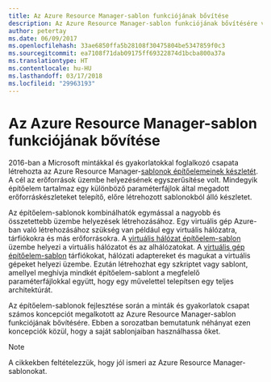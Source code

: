 ```yaml
---
title: Az Azure Resource Manager-sablon funkciójának bővítése
description: Az Azure Resource Manager-sablon funkciójának bővítésére vonatkozó tippeket és trükköket ismertet
author: petertay
ms.date: 06/09/2017
ms.openlocfilehash: 33ae6850ffa5b28108f30475804be5347859f0c3
ms.sourcegitcommit: ea7108f71dab09175ff69322874d1bcba800a37a
ms.translationtype: HT
ms.contentlocale: hu-HU
ms.lasthandoff: 03/17/2018
ms.locfileid: "29963193"
---
```

# <a name="extend-azure-resource-manager-template-functionality"></a>Az Azure Resource Manager-sablon funkciójának bővítése

2016-ban a Microsoft mintákkal és gyakorlatokkal foglalkozó csapata létrehozta az Azure Resource Manager-[sablonok építőelemeinek készletét](https://github.com/mspnp/template-building-blocks/wiki). A cél az erőforrások üzembe helyezésének egyszerűsítése volt. Mindegyik építőelem tartalmaz egy különböző paraméterfájlok által megadott erőforráskészleteket telepítő, előre létrehozott sablonokból álló készletet.

Az építőelem-sablonok kombinálhatók egymással a nagyobb és összetettebb üzembe helyezések létrehozásához. Egy virtuális gép Azure-ban való létrehozásához szükség van például egy virtuális hálózatra, tárfiókokra és más erőforrásokra. A [virtuális hálózat építőelem-sablon](https://github.com/mspnp/template-building-blocks/wiki/VNet-(v1)) üzembe helyezi a virtuális hálózatot és az alhálózatokat. A [virtuális gép építőelem-sablon](https://github.com/mspnp/template-building-blocks/wiki/Windows-and-Linux-VMs-(v1)) tárfiókokat, hálózati adaptereket és magukat a virtuális gépeket helyezi üzembe. Ezután létrehozhat egy szkriptet vagy sablont, amellyel meghívja mindkét építőelem-sablont a megfelelő paraméterfájlokkal együtt, hogy egy művelettel telepítsen egy teljes architektúrát.

Az építőelem-sablonok fejlesztése során a minták és gyakorlatok csapat számos koncepciót megalkotott az Azure Resource Manager-sablon funkciójának bővítésére. Ebben a sorozatban bemutatunk néhányat ezen koncepciók közül, hogy a saját sablonjaiban használhassa őket.

> [!NOTE]
> A cikkekben feltételezzük, hogy jól ismeri az Azure Resource Manager-sablonokat.